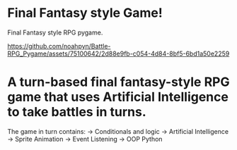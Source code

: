 # Final Fantasy style Game!
Final Fantasy style RPG pygame.


https://github.com/noahpyn/Battle-RPG_Pygame/assets/75100642/2d88e9fb-c054-4d84-8bf5-6bd1a50e2259


# A turn-based final fantasy-style RPG game that uses Artificial Intelligence to take battles in turns.
The game in turn contains:
-> Conditionals and logic
-> Artificial Intelligence
-> Sprite Animation
-> Event Listening
-> OOP Python
